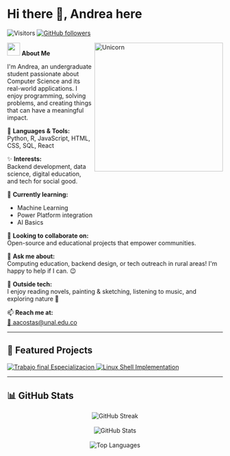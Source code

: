 # Hi there 👋, Andrea here  
![Visitors](https://visitor-badge.laobi.icu/badge?page_id=aacostas25.repoName) [![GitHub followers](https://img.shields.io/github/followers/aacostas25.svg?style=social&label=Follow)](https://github.com/aacostas25?tab=followers)

<img align="right" width="300px" alt="Unicorn" src="https://c.tenor.com/GN73MKBawZYAAAAi/busy-cute.gif" />

<img src="https://media.giphy.com/media/ObNTw8Uzwy6KQ/giphy.gif" width="30px">&nbsp;**About Me**

I'm Andrea, an undergraduate student passionate about Computer Science and its real-world applications. I enjoy programming, solving problems, and creating things that can have a meaningful impact.

🧠 **Languages & Tools:**  
Python, R, JavaScript, HTML, CSS, SQL, React

✨ **Interests:**  
Backend development, data science, digital education, and tech for social good.

🌱 **Currently learning:**
- Machine Learning 
- Power Platform integration
- AI Basics

🤝 **Looking to collaborate on:**  
Open-source and educational projects that empower communities.

💬 **Ask me about:**  
Computing education, backend design, or tech outreach in rural areas! I'm happy to help if I can. 😉

🎨 **Outside tech:**  
I enjoy reading novels, painting & sketching, listening to music, and exploring nature 🌴

📫 **Reach me at:**  
[📧 aacostas@unal.edu.co](mailto:aacostas@unal.edu.co)

---

## 🚀 Featured Projects

<div>
  <a href="https://github.com/aacostas25/TrabajofinalEspecializacion.git">
    <img src="https://github-readme-stats.vercel.app/api/pin/?username=aacostas25&repo=TrabajofinalEspecializacion" alt="Trabajo final Especializacion" />
  </a>
  <a href="https://github.com/aacostas25/mineriadedatos_mnist.git">
    <img src="https://github-readme-stats.vercel.app/api/pin/?username=aacostas25&repo=mineriadedatos_mnist" alt="Linux Shell Implementation" />
  </a>
</div>

---

## 📊 GitHub Stats

<div align="center">
  <img src="https://github-readme-streak-stats.herokuapp.com/?user=aacostas25" alt="GitHub Streak" />
  <br/><br/>
  <img src="https://github-readme-stats.vercel.app/api?username=aacostas25&show_icons=true&include_all_commits=true" alt="GitHub Stats" />
  <br/><br/>
  <img src="https://github-readme-stats.vercel.app/api/top-langs/?username=aacostas25&layout=compact" alt="Top Languages" />
</div>


